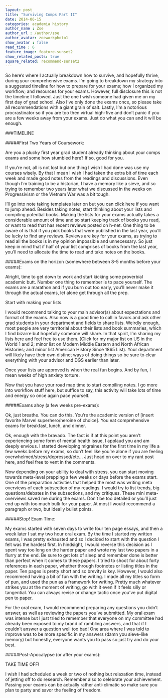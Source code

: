 ```yaml
---
layout: post
title: "Surviving Comps Part II"
date: 2014-06-15
categories: academia history
author_name : Zoe 
author_url : /author/zoe
author_avatar: zoeworkphoto1
show_avatar : false
read_time : 6
feature_image: feature-sunset2
show_related_posts: true
square_related: recommend-sunset2
---
```

So here’s where I actually breakdown how to survive, and hopefully thrive, during your comprehensive exams. I’m going to breakdown my strategy into a suggested timeline for how to prepare for your exams; how I organized my workflow; and resources for your exams. However, full disclosure this is not the timeline I followed. Just the one I wish someone had given me on my first day of grad school. Also I’ve only done the exams once, so please take all recommendations with a giant grain of salt. Lastly, I’m a notorious procrastinator so if you are too then virtual high-five and don’t panic if you are a few weeks away from your exams. Just do what you can and it will be enough.


###TIMELINE

#####First Two Years of Coursework:

Are you a plucky first year grad student already thinking about your comps exams and some how stumbled here? If so, good for you.

If you’re not, all is not lost but one thing I wish I had done was use my courses wisely. By that I mean I wish I had taken the extra bit of time each week and made good notes from the readings and discussions. Even though I’m training to be a historian, I have a memory like a sieve, and so trying to remember two years later what we discussed in the weeks on Progressivism or the Vietnam War was a bit tough.

I’ll go into note taking templates later on but you can click here if you want to jump ahead. Besides taking notes, start thinking about your lists and compiling potential books. Making the lists for your exams actually takes a considerable amount of time and so start keeping track of books you read, or want to read that has recent reviews posted on h-net. One thing to be aware of is that if you pick books that were published in the last year, you’ll be lucky to find any reviews. Reviews are key for your exams, as trying to read all the books is in my opinion impossible and unnecessary. So just keep in mind that if half of your list comprises of books from the last year, you’ll need to allocate the time to read and take notes on the books.

#####Exams on the horizon (somewhere between 8-5 months before your exams):

Alright, time to get down to work and start kicking some proverbial academic butt. Number one thing to remember is to pace yourself. The exams are a marathon and if you burn out too early, you’ll never make it through the actual exams, let alone get through all the prep.

Start with making your lists.

I would recommend talking to your main advisor(s) about expectations and format of the exams. Also now is a good time to call in favors and ask other grad students in your department and fields to share lists. Weirdly enough, most people are very territorial about their lists and book summaries, which I find bizarre but hopefully someone will share. In that spirit, I’m sharing my lists here and feel free to use them. (Click for my major list on US in the World 1 and 2; minor list on Modern Middle Eastern and North African Histories; and minor list American History Since 1865 List). Your department will likely have their own distinct ways of doing things so be sure to clear everything with your advisor and DGS earlier than later.

Once your lists are approved is when the real fun begins. And by fun, I mean weeks of high anxiety torture.

Now that you have your road map time to start compiling notes. I go more into workflow stuff here, but suffice to say, this activity will take lots of time and energy so once again pace yourself.

#####Exams ahoy (a few weeks pre-exams):

Ok, just breathe. You can do this. You’re the academic version of [insert favorite Marvel superhero/heroine of choice]. You eat comprehensive exams for breakfast, lunch, and dinner.

Ok, enough with the bravado. The fact is if at this point you aren’t experiencing some form of mental health issue, I applaud you and am deeply envious. I started developing migraines for the first time in my life a few weeks before my exams, so don’t feel like you’re alone if you are feeling overwhelmed/stress/depressed/etc… Just head on over to my rant post here, and feel free to vent in the comments.

Now depending on your ability to deal with stress, you can start moving towards meta-level prepping a few weeks or days before the exams start. One of the preparation activities that helped the most was writing meta overviews of each subsection of my readings. I would try to list trends, big questions/debates in the subsections, and my critiques. These mini meta-overviews saved me during the exams. Don’t be too detailed or you’ll just end up with too much bulk for your paper. At most I would recommend a paragraph or two, but ideally bullet points.

#####Stop! Exam Time:

My exams started with seven days to write four ten page essays, and then a week later I sat my two hour oral exam. By the time I started my written exams, I was pretty exhausted and so I decided to start with the question I felt was the hardest first. In hindsight, I would reverse this decision as I spent way too long on the harder paper and wrote my last two papers in a flurry at the end. Be sure to get lots of sleep and remember done is better than perfect when it comes to these papers. I tried to shoot for about forty references in each paper, whether through footnotes or listing titles in the paper. Ten pages is pretty short and so brevity is key. However, I would also recommend having a bit of fun with the writing. I made all my titles so form of pun, and used the pun as a framework for writing. Pretty much whatever strikes you at the moment of writing, go with it even if it feels silly or tangential. You can always revise or change tactic once you’ve put digital pen to paper.

For the oral exam, I would recommend preparing any questions you didn’t answer, as well as reviewing the papers you’ve submitted. My oral exam was intense but I just tried to remember that everyone on my committee had already been exposed to my brand of rambling answers, and that if I couldn’t answer a question well too bad! One area where I was told to improve was to be more specific in my answers (damn you sieve-like memory) but honestly, everyone wants you to pass so just try and do your best.

#####Post-Apocalypse (or after your exams):

TAKE TIME OFF!

I wish I had scheduled a week or two of nothing but relaxation time, instead of jetting off to do research. Remember also to celebrate your achievement. Passing your exams can be actually rather anti-climatic so make sure you plan to party and savor the feeling of freedom.

